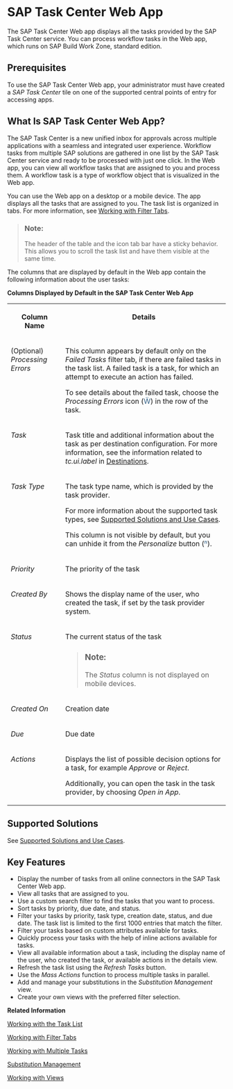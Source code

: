 <!-- loiob572094a8b584a338e80820d25b0df87 -->

<link rel="stylesheet" type="text/css" href="../css/sap-icons.css"/>

# SAP Task Center Web App

The SAP Task Center Web app displays all the tasks provided by the SAP Task Center service. You can process workflow tasks in the Web app, which runs on SAP Build Work Zone, standard edition.



<a name="loiob572094a8b584a338e80820d25b0df87__section_jfk_fkh_tgb"/>

## Prerequisites

To use the SAP Task Center Web app, your administrator must have created a *SAP Task Center* tile on one of the supported central points of entry for accessing apps.



<a name="loiob572094a8b584a338e80820d25b0df87__section_q5k_2kh_tgb"/>

## What Is SAP Task Center Web App?

The SAP Task Center is a new unified inbox for approvals across multiple applications with a seamless and integrated user experience. Workflow tasks from multiple SAP solutions are gathered in one list by the SAP Task Center service and ready to be processed with just one click. In the Web app, you can view all workflow tasks that are assigned to you and process them. A workflow task is a type of workflow object that is visualized in the Web app.

You can use the Web app on a desktop or a mobile device. The app displays all the tasks that are assigned to you. The task list is organized in tabs. For more information, see [Working with Filter Tabs](working-with-filter-tabs-df0aec8.md).

> ### Note:  
> The header of the table and the icon tab bar have a sticky behavior. This allows you to scroll the task list and have them visible at the same time.

The columns that are displayed by default in the Web app contain the following information about the user tasks:

**Columns Displayed by Default in the SAP Task Center Web App**


<table>
<tr>
<th valign="top">

Column Name



</th>
<th valign="top">

Details



</th>
</tr>
<tr>
<td valign="top">

\(Optional\) *Processing Errors*



</td>
<td valign="top">

This column appears by default only on the *Failed Tasks* filter tab, if there are failed tasks in the task list. A failed task is a task, for which an attempt to execute an action has failed.

To see details about the failed task, choose the *Processing Errors* icon \(<span style="font-size:16px;"><span style="color:#346187;"><span class="SAP-icons"></span></span></span>\) in the row of the task.



</td>
</tr>
<tr>
<td valign="top">

*Task*



</td>
<td valign="top">

Task title and additional information about the task as per destination configuration. For more information, see the information related to *tc.ui.label* in [Destinations](../40-administration/destinations-3470733.md).



</td>
</tr>
<tr>
<td valign="top">

*Task Type*



</td>
<td valign="top">

The task type name, which is provided by the task provider.

For more information about the supported task types, see [Supported Solutions and Use Cases](../10-what-is/supported-solutions-and-use-cases-758209c.md).

This column is not visible by default, but you can unhide it from the *Personalize* button \(<span style="color:#346187;"><span class="SAP-icons"></span></span>\).



</td>
</tr>
<tr>
<td valign="top">

*Priority*



</td>
<td valign="top">

The priority of the task



</td>
</tr>
<tr>
<td valign="top">

*Created By*



</td>
<td valign="top">

Shows the display name of the user, who created the task, if set by the task provider system.



</td>
</tr>
<tr>
<td valign="top">

*Status*



</td>
<td valign="top">

The current status of the task

> ### Note:  
> The *Status* column is not displayed on mobile devices.



</td>
</tr>
<tr>
<td valign="top">

*Created On*



</td>
<td valign="top">

Creation date



</td>
</tr>
<tr>
<td valign="top">

*Due*



</td>
<td valign="top">

Due date



</td>
</tr>
<tr>
<td valign="top">

*Actions*



</td>
<td valign="top">

Displays the list of possible decision options for a task, for example *Approve* or *Reject*.

Additionally, you can open the task in the task provider, by choosing *Open in App*.



</td>
</tr>
</table>



<a name="loiob572094a8b584a338e80820d25b0df87__section_rpf_wpl_rpb"/>

## Supported Solutions

See [Supported Solutions and Use Cases](../10-what-is/supported-solutions-and-use-cases-758209c.md).



<a name="loiob572094a8b584a338e80820d25b0df87__section_apl_psc_zz"/>

## Key Features

-   Display the number of tasks from all online connectors in the SAP Task Center Web app.
-   View all tasks that are assigned to you.
-   Use a custom search filter to find the tasks that you want to process.
-   Sort tasks by priority, due date, and status.
-   Filter your tasks by priority, task type, creation date, status, and due date. The task list is limited to the first 1000 entries that match the filter.
-   Filter your tasks based on custom attributes available for tasks.
-   Quickly process your tasks with the help of inline actions available for tasks.
-   View all available information about a task, including the display name of the user, who created the task, or available actions in the details view.
-   Refresh the task list using the *Refresh Tasks* button.
-   Use the *Mass Actions* function to process multiple tasks in parallel.
-   Add and manage your substitutions in the *Substitution Management* view.
-   Create your own views with the preferred filter selection.

**Related Information**  


[Working with the Task List](working-with-the-task-list-fe4a8b3.md "In the SAP Task Center Web app, you can search for a specific task in the task list, and filter or sort your user tasks by predefined criteria. You can also refresh the task list and personalize the table columns.")

[Working with Filter Tabs](working-with-filter-tabs-df0aec8.md "Filter tabs organize your tasks in prefiltered semantic groups for better efficiency.")

[Working with Multiple Tasks](working-with-multiple-tasks-9f8ef8e.md "You can process multiple tasks at once, by using the Mass Actions functionality.")

[Substitution Management](substitution-management-bef9b2d.md "Use Substitution Management to view and maintain your substitutions.")

[Working with Views](working-with-views-b446cc8.md "Create, store, access your customized search filters in views to easily access the tasks you would like to work on.")

